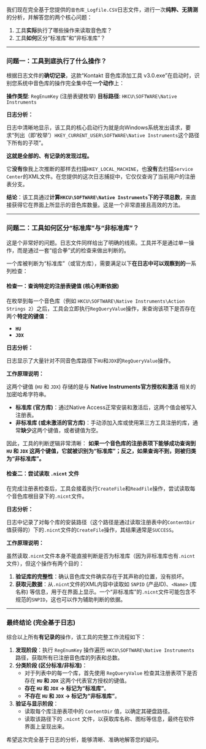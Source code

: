 我们现在完全基于您提供的`音色库_Logfile.CSV`日志文件，进行一次**纯粹、无猜测**的分析，并解答您的两个核心问题：

1.  工具**实际**执行了哪些操作来读取音色库？
2.  工具**如何**区分“标准库”和“非标准库”？

---

### 问题一：工具到底执行了什么操作？

根据日志文件的**确切记录**，这款“Kontakt 音色库添加工具 v3.0.exe”在启动时，识别您系统中音色库的操作完全集中在**一个动作**上：

**操作类型**: `RegEnumKey` (注册表键枚举)
**目标路径**: `HKCU\SOFTWARE\Native Instruments`

**日志分析：**

日志中清晰地显示，该工具的核心启动行为就是向Windows系统发出请求，要求“列出（即‘枚举’）`HKEY_CURRENT_USER\SOFTWARE\Native Instruments`这个路径下所有的子项”。

**这就是全部的、有记录的发现过程。**

它**没有**像我上次推断的那样去扫描`HKEY_LOCAL_MACHINE`，也**没有**去扫描`Service Center`的XML文件。在您提供的这次日志捕捉中，它仅仅查询了当前用户的注册表分支。

**结论**：该工具通过**计算`HKCU\SOFTWARE\Native Instruments`下的子项总数**，来直接获得它在界面上所显示的音色库数量。这是一个非常直接且高效的方法。

---

### 问题二：工具如何区分“标准库”与“非标准库”？

这是个非常好的问题。日志文件同样给出了明确的线索。工具并不是通过单一操作，而是通过一套“组合拳”式的检查来做出判断的。

一个库被判断为“标准库”（或官方库），需要满足以下**在日志中可以观察到的**一系列检查：

#### 检查一：查询特定的注册表键值 (核心判断依据)

在枚举到每一个音色库（例如 `HKCU\SOFTWARE\Native Instruments\Action Strings 2`）之后，工具会立即执行`RegQueryValue`操作，来查询该项下是否存在两个**特定的键值**：

* **`HU`**
* **`JDX`**

**日志分析：**

日志显示了大量针对不同音色库路径下`HU`和`JDX`的`RegQueryValue`操作。

**工作原理说明：**

这两个键值 (`HU` 和 `JDX`) 存储的是与 **Native Instruments官方授权和激活** 相关的加密哈希字符串。

* **标准库 (官方库)**：通过Native Access正常安装和激活后，这两个值会被写入注册表。
* **非标准库 (或未激活的官方库)**：手动添加入库或使用第三方工具注册的库，通常**缺少**这两个键值，或者键值为空。

因此，工具的判断逻辑非常清晰：
**如果一个音色库的注册表项下能够成功查询到 `HU` 和 `JDX` 这两个键值，它就被识别为“标准库”；反之，如果查询不到，则被归类为“非标准库”。**

#### 检查二：尝试读取 `.nicnt` 文件

在完成注册表检查后，工具会接着执行`CreateFile`和`ReadFile`操作，尝试读取每个音色库根目录下的`.nicnt`文件。

**日志分析：**

日志中记录了对每个库的安装路径（这个路径是通过读取注册表中的`ContentDir`值获得的）下的`.nicnt`文件的`CreateFile`操作，其结果通常是`SUCCESS`。

**工作原理说明：**

虽然读取`.nicnt`文件本身不能直接判断是否为标准库（因为非标准库也有`.nicnt`文件），但这个操作有两个目的：

1.  **验证库的完整性**：确认音色库文件确实存在于其声称的位置，没有损坏。
2.  **获取元数据**：从`.nicnt`文件的XML内容中读取如 `SNPID` (产品ID)、`<Name>` (库名称) 等信息，用于在界面上显示。一个“非标准库”的`.nicnt`文件可能包含不规范的`SNPID`，这也可以作为辅助判断的依据。

---

### 最终结论 (完全基于日志)

综合以上所有**有记录的**操作，该工具的完整工作流程如下：

1.  **发现阶段**：执行 `RegEnumKey` 操作遍历 `HKCU\SOFTWARE\Native Instruments` 路径，获取所有已注册音色库的列表和总数。
2.  **分类阶段 (区分标准/非标准)**：
    * 对于列表中的每一个库，首先使用 `RegQueryValue` 检查其注册表项下是否存在 **`HU` 和 `JDX`** 这两个代表官方授权的键值。
    * **存在 `HU` 和 `JDX` -> 标记为“标准库”**。
    * **不存在 `HU` 和 `JDX` -> 标记为“非标准库”**。
3.  **验证与显示阶段**：
    * 读取每个库注册表项中的 `ContentDir` 值，以确定其硬盘路径。
    * 读取该路径下的 `.nicnt` 文件，以获取库名称、图标等信息，最终在软件界面上呈现出来。

希望这次完全基于日志的分析，能够清晰、准确地解答您的疑问。